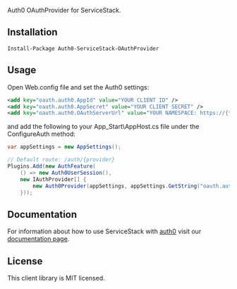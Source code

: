 Auth0 OAuthProvider for ServiceStack.

## Installation

    Install-Package Auth0-ServiceStack-OAuthProvider

## Usage

Open Web.config file and set the Auth0 settings:

~~~xml
<add key="oauth.auth0.AppId" value="YOUR CLIENT ID" />
<add key="oauth.auth0.AppSecret" value="YOUR CLIENT SECRET" />
<add key="oauth.auth0.OAuthServerUrl" value="YOUR NAMESPACE: https://{tenant}.auth0.com" />
~~~

and add the following to your App_Start\AppHost.cs file under the ConfigureAuth method:

~~~csharp
var appSettings = new AppSettings();

// Default route: /auth/{provider}
Plugins.Add(new AuthFeature(
	() => new Auth0UserSession(),
	new IAuthProvider[] {
		new Auth0Provider(appSettings, appSettings.GetString("oauth.auth0.OAuthServerUrl"))
	}));
~~~

## Documentation

For information about how to use ServiceStack with <a href="http://auth0.com" target="_blank">auth0</a> visit our <a href="https://docs.auth0.com/servicestack-tutorial" target="_blank">documentation page</a>.

## License

This client library is MIT licensed.

